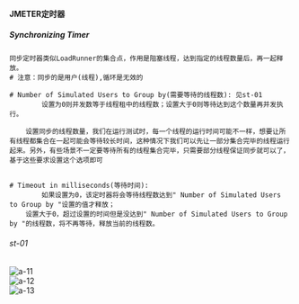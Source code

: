 #### JMETER定时器

##### Synchronizing Timer

```shell
同步定时器类似LoadRunner的集合点，作用是阻塞线程，达到指定的线程数量后，再一起释放。
# 注意：同步的是用户(线程),循环是无效的
```

```shell
# Number of Simulated Users to Group by(需要等待的线程数): 见st-01
        设置为0则并发数等于线程租中的线程数；设置大于0则等待达到这个数量再并发执行。
	
	设置同步的线程数量，我们在运行测试时，每一个线程的运行时间可能不一样，想要让所有线程都集合在一起可能会等待较长时间，这种情况下我们可以先让一部分集合完毕的线程运行起来。另外，有些场景不一定要等待所有的线程集合完毕，只需要部分线程保证同步就可以了，基于这些要求设置这个选项即可
	
	
# Timeout in milliseconds(等待时间):
        如果设置为0，该定时器将会等待线程数达到" Number of Simulated Users to Group by "设置的值才释放；
	设置大于0，超过设置的时间但是没达到" Number of Simulated Users to Group by "的线程数，将不再等待，释放当前的线程数。
```

###### st-01

![a-11](C:\Users\coco\Documents\doc\document\资料\Jmeter\img\a-11.png)<br>![a-12](C:\Users\coco\Documents\doc\document\资料\Jmeter\img\a-12.png)<br>![a-13](C:\Users\coco\Documents\doc\document\资料\Jmeter\img\a-13.png)
